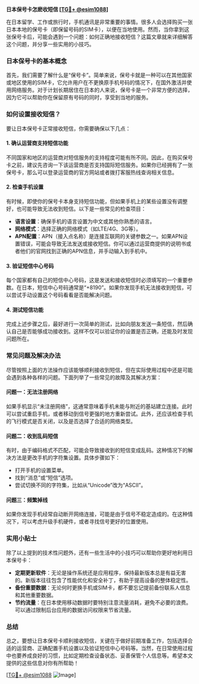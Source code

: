 **日本保号卡怎麽收短信 [[TG💪+ @esim1088](https://t.me/s/esim1088)]**

在日本留学、工作或旅行时，手机通讯是非常重要的事情。很多人会选择购买一张日本本地的保号卡（即保留号码的SIM卡），以便在当地使用。然而，当你拿到这张保号卡后，可能会遇到一个问题：如何正确地接收短信？这篇文章就来详细解答这个问题，并分享一些实用的小技巧。

### 日本保号卡的基本概念

首先，我们需要了解什么是“保号卡”。简单来说，保号卡就是一种可以在其他国家或地区使用的SIM卡，它允许用户在不更换原手机号码的情况下，在国外激活并使用网络服务。对于计划长期居住在日本的人来说，保号卡是一个非常方便的选择，因为它可以帮助你在保留原有号码的同时，享受到当地的服务。

### 如何设置接收短信？

要让日本保号卡正常接收短信，你需要确保以下几点：

#### 1. 确认运营商支持短信功能
不同国家和地区的运营商对短信服务的支持程度可能有所不同。因此，在购买保号卡之前，建议先咨询一下该运营商是否支持国际短信服务。如果你已经拥有了一张保号卡，那么可以登录运营商的官方网站或者拨打客服热线查询相关信息。

#### 2. 检查手机设置
有时候，即使你的保号卡本身支持短信功能，但如果手机上的某些设置没有调整好，也可能导致无法收到短信。以下是一些常见的检查项目：
   - **语言设置**：确保手机的语言设置为中文或其他你熟悉的语言。
   - **网络模式**：选择正确的网络模式（如LTE/4G、3G等）。
   - **APN配置**：APN（接入点名称）是连接互联网的关键参数之一。如果APN设置错误，可能会导致无法发送或接收短信。你可以通过运营商提供的说明书或者他们的官网找到正确的APN信息，并手动输入到手机中。

#### 3. 验证短信中心号码
每个国家都有自己的短信中心号码，这是发送和接收短信时必须填写的一个重要参数。在日本，短信中心号码通常是“+8190”。如果你发现手机无法接收到短信，可以尝试手动设置这个号码看看是否能解决问题。

#### 4. 测试短信功能
完成上述步骤之后，最好进行一次简单的测试，比如向朋友发送一条短信，然后确认自己是否能够成功接收到。这样不仅可以验证你的设置是否正确，还能及时发现问题所在。

### 常见问题及解决办法

尽管按照上面的方法操作应该能够顺利接收到短信，但在实际使用过程中还是可能会遇到各种各样的问题。下面列举了一些常见的故障及其解决方案：

#### 问题一：无法注册网络
如果手机显示“未注册网络”，这通常意味着手机未能与附近的基站建立连接。此时可以尝试重启手机，或者移动到信号更强的地方重新尝试。此外，还应该检查手机的飞行模式是否关闭，以及是否选择了合适的网络类型。

#### 问题二：收到乱码短信
有时，由于编码格式不匹配，可能会导致接收到的短信变成乱码。这种情况下的解决方法是更改手机的字符集设置。具体步骤如下：
   - 打开手机的设置菜单。
   - 找到“消息”或“短信”选项。
   - 尝试切换不同的字符集，比如从“Unicode”改为“ASCII”。

#### 问题三：频繁掉线
如果你发现手机经常自动断开网络连接，可能是由于信号不稳定造成的。在这种情况下，可以考虑升级手机硬件，或者寻找信号更好的位置使用。

### 实用小贴士

除了以上提到的技术性问题外，还有一些生活中的小技巧可以帮助你更好地利用日本保号卡：

- **定期更新软件**：无论是操作系统还是应用程序，保持最新版本总是有益无害的。新版本往往包含了性能优化和安全补丁，有助于提高设备的整体稳定性。
- **备份重要数据**：无论何时更换手机或SIM卡，都不要忘记提前备份联系人信息和其他重要数据。
- **节约流量**：在日本使用移动数据时要特别注意流量消耗，避免不必要的浪费。可以通过限制后台应用的数据访问权限来节省流量。

### 总结

总之，要想让日本保号卡顺利接收短信，关键在于做好前期准备工作，包括选择合适的运营商、正确配置手机设置以及验证短信中心号码等。当然，在日常使用过程中也要养成良好的习惯，比如定期检查设备状态、妥善保管个人信息等。希望本文提供的这些信息对你有所帮助！

[[TG💪+ @esim1088](https://t.me/s/esim1088) ![Image](https://i.postimg.cc/4NQfJmqS/Snipaste-2025-05-13-00-14-12.png)]